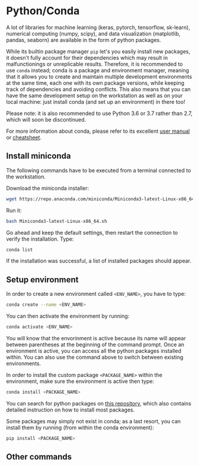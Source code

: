 # Python/Conda
A lot of libraries for machine learning (keras, pytorch, tensorflow, sk-learn), numerical computing (numpy, scipy), and data visualization (matplotlib, pandas, seaborn) are available in the form of python packages.

While its builtin package manager `pip` let's you easily install new packages, it doesn't fully account for their dependencies which may result in malfunctionings or unreplicable results.
Therefore, it is recommended to use `conda` instead; conda is a package and environment manager, meaning that it allows you to create and maintain multiple development environments at the same time, each one with its own package versions, while keeping track of dependencies and avoiding conflicts.
This also means that you can have the same development setup on the workstation as well as on your local machine: just install conda (and set up an environment) in there too!

Please note: it is also recommended to use Python 3.6 or 3.7 rather than 2.7, which will soon be discontinued.

For more information about conda, please refer to its excellent [user manual](https://conda.io/projects/conda/en/latest/user-guide/index.html) or [cheatsheet](https://conda.io/projects/conda/en/latest/user-guide/cheatsheet.html).


## Install miniconda
The following commands have to be executed from a terminal connected to the workstation.

Download the miniconda installer:
```sh
wget https://repo.anaconda.com/miniconda/Miniconda3-latest-Linux-x86_64.sh
```

Run it:
```sh
bash Miniconda3-latest-Linux-x86_64.sh
```

Go ahead and keep the default settings, then restart the connection to verify the installation. Type:
```sh
conda list
```

If the installation was successful, a list of installed packages should appear.

## Setup environment
In order to create a new environment called `<ENV_NAME>`, you have to type:
```sh
conda create --name <ENV_NAME>
```

You can then activate the environment by running:
```sh
conda activate <ENV_NAME>
```

You will know that the envorinment is active because its name will appear between parentheses at the beginning of the command prompt.
Once an environment is active, you can access all the python packages installed within.
You can also use the command above to switch between existing environments.

In order to install the custom package `<PACKAGE_NAME>` within the environment, make sure the environment is active then type:
```sh
conda install <PACKAGE_NAME>
```

You can search for python packages on [this repository](https://anaconda.org/), which also contains detailed instruction on how to install most packages.

Some packages may simply not exist in conda; as a last resort, you can install them by running (from within the conda environment):
```sh
pip install <PACKAGE_NAME>
```

## Other commands
